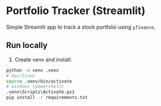 # Portfolio Tracker (Streamlit)

Simple Streamlit app to track a stock portfolio using `yfinance`.

## Run locally
1. Create venv and install:
```bash
python -m venv .venv
# mac/linux
source .venv/bin/activate
# windows (powershell)
.venv\Scripts\Activate.ps1
pip install -r requirements.txt
